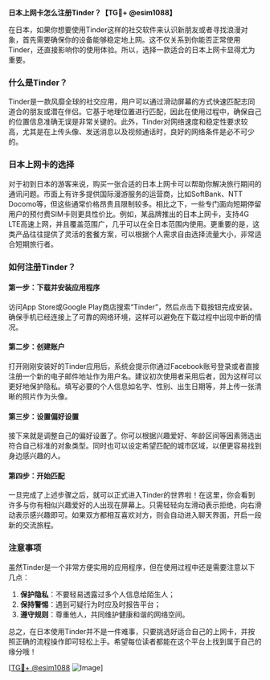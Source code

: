 **日本上网卡怎么注册Tinder？【TG💪+ @esim1088】**

在日本，如果你想要使用Tinder这样的社交软件来认识新朋友或者寻找浪漫对象，首先需要确保你的设备能够稳定地上网。这不仅关系到你能否正常使用Tinder，还直接影响你的使用体验。所以，选择一款适合的日本上网卡显得尤为重要。

### 什么是Tinder？

Tinder是一款风靡全球的社交应用，用户可以通过滑动屏幕的方式快速匹配志同道合的朋友或潜在伴侣。它基于地理位置进行匹配，因此在使用过程中，确保自己的位置信息准确无误是非常关键的。此外，Tinder对网络速度和稳定性要求较高，尤其是在上传头像、发送消息以及视频通话时，良好的网络条件是必不可少的。

### 日本上网卡的选择

对于初到日本的游客来说，购买一张合适的日本上网卡可以帮助你解决旅行期间的通讯问题。市面上有许多提供国际漫游服务的运营商，比如SoftBank、NTT Docomo等，但这些通常价格昂贵且限制较多。相比之下，一些专门面向短期停留用户的预付费SIM卡则更具性价比。例如，某品牌推出的日本上网卡，支持4G LTE高速上网，并且覆盖范围广，几乎可以在全日本范围内使用。更重要的是，这类产品往往提供了灵活的套餐方案，可以根据个人需求自由选择流量大小，非常适合短期旅行者。

### 如何注册Tinder？

#### 第一步：下载并安装应用程序
访问App Store或Google Play商店搜索“Tinder”，然后点击下载按钮完成安装。确保手机已经连接上了可靠的网络环境，这样可以避免在下载过程中出现中断的情况。

#### 第二步：创建账户
打开刚刚安装好的Tinder应用后，系统会提示你通过Facebook账号登录或者直接注册一个新的电子邮件地址作为用户名。建议初次使用者采用后者，因为这样可以更好地保护隐私。填写必要的个人信息如名字、性别、出生日期等，并上传一张清晰的照片作为头像。

#### 第三步：设置偏好设置
接下来就是调整自己的偏好设置了。你可以根据兴趣爱好、年龄区间等因素筛选出符合自己标准的对象类型。同时也可以设定希望匹配的城市区域，以便更容易找到身边感兴趣的人。

#### 第四步：开始匹配
一旦完成了上述步骤之后，就可以正式进入Tinder的世界啦！在这里，你会看到许多与你有相似兴趣爱好的人出现在屏幕上。只需轻轻向左滑动表示拒绝，向右滑动表示感兴趣即可。如果双方都相互喜欢对方，则会自动进入聊天界面，开启一段新的交流旅程。

### 注意事项

虽然Tinder是一个非常方便实用的应用程序，但在使用过程中还是需要注意以下几点：

1. **保护隐私**：不要轻易透露过多个人信息给陌生人；
2. **保持警惕**：遇到可疑行为时应及时报告平台；
3. **遵守规则**：尊重他人，共同维护健康和谐的网络空间。

总之，在日本使用Tinder并不是一件难事，只要挑选好适合自己的上网卡，并按照正确的流程操作即可轻松上手。希望每位读者都能在这个平台上找到属于自己的缘分哦！

[[TG💪+ @esim1088](https://t.me/s/esim1088) ![Image](https://i.postimg.cc/4NQfJmqS/Snipaste-2025-05-13-00-14-12.png)]
